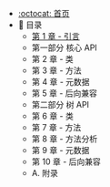 * [:octocat: 首页](/README)
* :memo: 目录
    * [第 1 章 - 引言](/notes/1引言.md)
    * 第一部分 核心 API
    * 第 2 章 - 类     
    * 第 3 章 - 方法     
    * 第 4 章 - 元数据     
    * 第 5 章 - 后向兼容
    * 第二部分 树 API     
    * 第 6 章 - 类     
    * 第 7 章 - 方法   
    * 第 8 章 - 方法分析   
    * 第 9 章 - 元数据 
    * 第 10 章 - 后向兼容
    * A. 附录
    